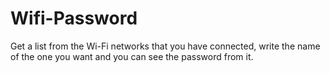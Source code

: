 # Wifi-Password
Get a list from the Wi-Fi networks that you have connected, write the name of the one you want and you can see the password from it.
